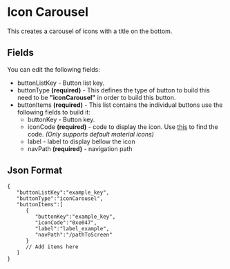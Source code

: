 
# Icon Carousel
This creates a carousel of icons with a title on the bottom.

  

## Fields

  

You can edit the following fields:

- buttonListKey - Button list key.
- buttonType **(required)** - This defines the type of button to build this need to be **"iconCarousel"** in order to build this button.
- buttonItems **(required)** - This list contains the individual buttons use the following fields to build it:
   - buttonKey - Button key.
	- iconCode **(required)** - code to display the icon. Use [this](https://api.flutter.dev/flutter/material/Icons-class.html) to find the code. *(Only supports default material icons)*
	- label - label to display bellow the icon 
	- navPath **(required)** - navigation path


  

## Json Format

  

    {
       "buttonListKey":"example_key",
       "buttonType":"iconCarousel",
       "buttonItems":[
          {
             "buttonKey":"example_key",
             "iconCode":"0xe047",
             "label":"label_example",
             "navPath":"/pathToScreen"
          }
          // Add items here
       ]
    }

  

